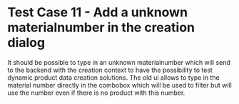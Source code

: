 # Test Case 11 - Add a unknown materialnumber in the creation dialog

It should be possible to type in an unknown materialnumber which will send to the backend with the creation context to have the possibility to test dynamic product data creation solutions.
The old ui allows to type in the material number directly in the combobox which will be used to filter but will use the number even if there is no product with this number.
